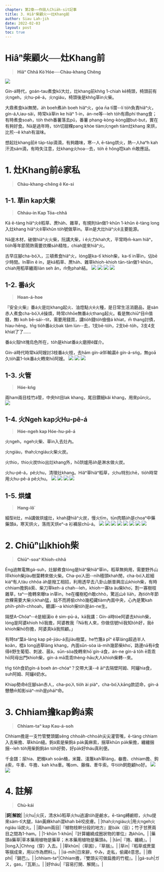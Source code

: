 ```yaml
---
chapter: 第2章——作田人Chia̍h-si̍t記事
title: 3. Hiâⁿ柴顧火──灶Khang前
author: Siau Lah-jih
date: 2022-02-03
layout: post
toc: true
---
```


# Hiâⁿ柴顧火──灶Khang前
> **Hiâⁿ Chhâ Kò͘ Hóe──Chàu-khang Chêng**

![](../too5/09/9-1-4a.磚仔灶.jpg)

Gín-á時代，goán-tau煮食kō͘大灶，灶khang前khǹg 1-chiah kē椅頭，椅頭前有火ngeh，火hu-pê-á，火ngiáu，椅頭後是khǹg草in火柴。

大鼎煮食kài無閒，a̍h boeh煮a̍h boeh hiâⁿ火，góa n̄a tī厝--lí to̍h負責hiâⁿ火，gín-á人iau-sâi，時常kā草in ke hiâⁿ 1-in，án-ne等--leh to̍h有鼎phí thang食；有時煮食soah，to̍h the̍h番薯落去pû，番薯 phang-kòng-kòng甜but-but，實在有夠好食。Nā是過年時，to̍h切甜粿pang khòe tiàm火ngeh tiàm灶khang 來烘，比煎--ê khah有滋味。

想起灶khang前ê ta̍p-ta̍p滴滴，有夠趣味，寒--人 ē-tàng烘火，熱--人haⁿh kah汗流sám滴，有時失注意，灶khang火hoa--去，to̍h ē hông唸kah m̄敢應話。

# 1. 灶Khang前ê家私
>**Chàu-khang-chêng ê Ke-si**

## 1-1. 草in kap大柴
>**Chháu-in Kap Tōa-chhâ**

Kā ē-tàng hiâⁿ火ê稻草、蔗ha̍h、雜草，有規則tān做1-khûn 1-khûn ē-tàng long入灶khang hiâⁿ火ê草khûn to̍h號做草in。草in是大灶hiâⁿ火ê主要能源。

Nā是木材，破做hiâⁿ火火柴，阮講大柴，i ê火力khah大，平常時m̄-kam hiâⁿ，tio̍h等年節鬧熱需要炊粿sa̍h精牲，chiah提來hiâⁿ火。

古早庄腳cha-bó͘人，三頓煮食hiâⁿ火，lóng是ka-tī khioh柴，ka-tī in草in，佔bē少時間。In草in ê in，是kā稻草、蔗ha̍h、雜草khioh-khioh tān-tān做1-khûn，chiah用稻草纏兩liàn seh ân，m̄免phah結。
![](../too5/09/9-2-4.草絪.jpg)
![](../too5/09/9-2-6.草絪陳松雄.jpg)
![](../too5/09/9-2-5.草絪蕭文章.jpg)
![](../too5/09/9-2-6a.火柴龍眼仔柴.jpg)

## 1-2. 番á火
>**Hoan-á-hoe**

『安全火柴』番á火是灶khang起火、油燈點火ê火種，是日常生活消磨品，是sàn赤人煮食cha-bó͘人ê操煩，時常chhōe無番á火thang起火。看是無chiūⁿ目m̄值錢，無i koh bē-sái--tit，需要用錢買，講tio̍h錢to̍h儉儉á khiat，m̄ thang討債，hiau-hēng，tn̄g tio̍h番á火bak tâm lùn--去，1支bē-to̍h，2支bē-to̍h，3支4支khiat了了‥‥‥

番á火殼hit塊烏色所在，to̍h是khiat番á火磨擦ê媒介。

Gín-á時代時常kā阿嫂討3枝番á火枝，去hām gín-á伴ī輸贏ê gín-á-sńg，無goā久to̍h贏1-lok番á火轉來hō͘阿嫂。
![](../too5/09/9-2-12.番仔火.jpg)
![](../too5/09/9-2-13.番仔火.jpg)
![](../too5/09/9-2-14.番仔火黃文本.jpg)

## 1-3. 火管
>**Hóe-kńg**

兩ham兩目桂竹á管，中央hit目lak khang，尾目鑽細kâi khang，用來pûn火。
![](../too5/09/9-2-3.火管蕭文章.jpg)

## 1-4. 火Ngeh kap火Hu-pê-á
>**Hóe-ngeh kap Hóe-hu-pê-á**

火ngeh，ngeh火柴、草in入去灶內。

火ngiáu，thah火ngiáu火柴火炭。

火thio，thio火炭thio出灶khang外，hō͘烘爐用a̍h是淋水做火炭。

火hu-pê-á，pê火hu，清理灶khang。Hiâⁿ草hiâⁿ稻草，火hu特別chē，tio̍h時常用火hu-pê-á pê火hu。
![](../too5/09/9-2-1火鋏.jpg)
![](../too5/09/9-2-1a.火挑.jpg)
![](../too5/09/9-2-2.火鋏火烌挑.jpg)
![](../too5/09//9-2-2a.火鋏新.jpg)


## 1-5. 烘爐
>**Hang-lô͘**

細型ê灶，mā講做烘爐灶，khah捷hiâⁿ火炭，慢火tīm，tūn肉類a̍h是choaⁿ中藥藥頭á，寒天烘火，落雨天烘eⁿ-a 衫褲尿chū-á。
![](../too5/09/9-2-7.烘爐.jpg)
![](../too5/09/9-2-8.烘爐.jpg)
![](../too5/09/9-2-9.烘爐.jpg)
![](../too5/09/9-2-10.烘爐.jpg)
![](../too5/09/9-2-11.烘爐仔.jpg)
![](../too5/09/9-2-11a.烘爐.jpg)
![](../too5/09/9-2-11b.烘爐.jpg)
![](../too5/09/9-2-11c.烘爐.jpg)

# 2. Chiūⁿ山khioh柴
>**Chiūⁿ-soaⁿ Khioh-chhâ**

Éng過無電無gá-suh，灶腳煮食lóng是hiâⁿ柴hiâⁿ草in，稻草無夠用，需要野外山坪khioh柴jiàu樹葉轉來做火柴。Cha-po͘人田--ni̍h穡頭khah閒，cha-bó͘人趁細kiáⁿ有人tàu chhōa a̍h是撥工相招，利用透早去八卦山脈普興庄山khioh柴，有時chhiam擔鉤á索、柴刀草keh-á chah--leh，khioh一寡ta àu柴kho͘，割一寡樹枝雜草，taⁿ一擔轉來曝ta in草in，he在欉樹椏m̄敢chhò，驚巡山ē lia̍h，為tio̍h年節炊粿需要大柴火khah猛，姑不而將偷chhò幾椏藏tiàm內面中央，心內是驚kah phi̍h-phi̍h-chhoah，聽講ī--a khioh柴to̍h是án-ne生。

隔壁A-Chóaⁿ--ê是細漢io ê sim-pū-á，kā我講：Gín-á時tòe阿婆去khioh柴，lóng是阿婆khioh hō͘我擔，阿婆教我「Nā有人來，你做信號hō͘我知to̍h好，我ē khioh柴hō͘你擔，阿婆真kā我照顧。」

有時taⁿ葉á-láng kap pê-jiáu-á去jiàu樹葉，he竹篾á pīⁿ ê草láng超過半人koân，棍á long過草láng khang，內面sūn-sòa iá-mih幾節柴kho͘，路邊nā有ē食得ê野生葡萄、刺波、菝á，sūn-sòa挽轉來hō͘ gín-á食，án-ne gín-á to̍h ē乖乖hō͘阿母出門khioh柴，gín-á mā乖乖thèng-hāu大人khioh柴轉--來。

tn̄g tio̍h食奶gín-á boeh án-chóaⁿ？交帶大漢--ê āiⁿ去隔壁阿姆、阿嬸hia食，suh阿姆、阿嬸ê奶水。

Khiap勢命ê庄腳sàn赤人，cha-po͘人 tio̍h ài piàⁿ，cha-bó͘人kāng款認命，gín-á戇戇m̄知影siáⁿ-mih是pháiⁿ命。

# 3. Chhiam擔kap鉤á索
>**Chhiam-taⁿ kap Kau-á-soh**

Chhiam擔是一支竹管雙頭鋸sêng chhoa̍h-chhoa̍h尖尖灌管嘴，ē-tàng chhiam入去柴擔、草khûn縫。鉤á索是柴鉤á pa̍k黃麻索，捆草khûn pa̍k柴擔，纏纏捆捆--leh to̍h用柴鉤鉤ân to̍h好勢，好pa̍k好tháu真利便。

千金譜：尿hia、肥桶kah soān桶，米籮、淺篾kah草láng，畚擔、chhiam擔、鉤á索，牛車、牛擔、kah kha車。嘴om、藤條、牽牛索。牛tio̍h飼飽顧ho͘好。
![](../too5/09/9-4-39.鉤仔索.jpg)
![](../too5/09/9-4-40.鉤仔索柴鉤.jpg)


# 4. 註解
> **Chù-kái**

|**詞**|**解說**|
|火hu|火灰，清水kō͘稻草火hu過濾to̍h是鹼水，ē-tàng縛鹼粽，火hu提來sám-tī大腿，lián黃麻khah澀khah bē咬皮膚。|
|thah火ngiáu火|用火ngeh火ngiáu lā炭火。|
|兩ham兩目|『植物枝幹分段的地方』是ba̍k（目）；竹子甘蔗兩目之間為1-ham。|
|1-khûn 1-khûn|『計算纏繞成圈狀物的單位』為khûn。|
|藥頭á藥草|草本藥用植物是藥草；木本藥用植物是藥頭á。|
|tān|『捲、纏繞』。|
|long入|Chhng（穿）入去。|
|草khûn|（草囷），『草捆』。|
|草in|『稻草或蔗葉等捆成束，用以作為燃料』。|
|iá-mih|日來辭，やみ，走私，偷藏ê意思。|
|鼎phí|『鍋巴』。|
|chhiam-taⁿ|Chhiam擔，『雙頭尖可做扁擔的竹棍』。|
|gá-suh|ガス，gas，『瓦斯』。|
|好tháu|『容易打開、解開』。|
